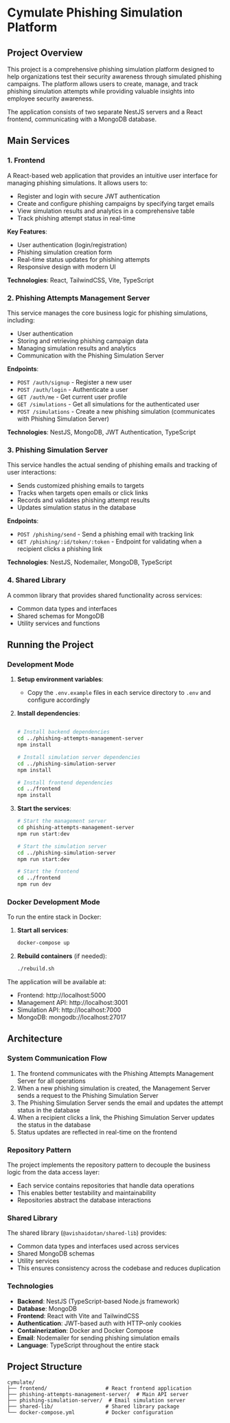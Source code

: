 # Cymulate Phishing Simulation Platform

## Project Overview

This project is a comprehensive phishing simulation platform designed to help organizations test their security awareness through simulated phishing campaigns. The platform allows users to create, manage, and track phishing simulation attempts while providing valuable insights into employee security awareness.

The application consists of two separate NestJS servers and a React frontend, communicating with a MongoDB database.

## Main Services

### 1. Frontend

A React-based web application that provides an intuitive user interface for managing phishing simulations. It allows users to:
- Register and login with secure JWT authentication
- Create and configure phishing campaigns by specifying target emails
- View simulation results and analytics in a comprehensive table
- Track phishing attempt status in real-time

**Key Features**:
- User authentication (login/registration)
- Phishing simulation creation form
- Real-time status updates for phishing attempts
- Responsive design with modern UI

**Technologies**: React, TailwindCSS, Vite, TypeScript

### 2. Phishing Attempts Management Server

This service manages the core business logic for phishing simulations, including:
- User authentication
- Storing and retrieving phishing campaign data
- Managing simulation results and analytics
- Communication with the Phishing Simulation Server

**Endpoints**:
- `POST /auth/signup` - Register a new user
- `POST /auth/login` - Authenticate a user
- `GET /auth/me` - Get current user profile
- `GET /simulations` - Get all simulations for the authenticated user
- `POST /simulations` - Create a new phishing simulation (communicates with Phishing Simulation Server)

**Technologies**: NestJS, MongoDB, JWT Authentication, TypeScript

### 3. Phishing Simulation Server

This service handles the actual sending of phishing emails and tracking of user interactions:
- Sends customized phishing emails to targets
- Tracks when targets open emails or click links
- Records and validates phishing attempt results
- Updates simulation status in the database

**Endpoints**:
- `POST /phishing/send` - Send a phishing email with tracking link
- `GET /phishing/:id/token/:token` - Endpoint for validating when a recipient clicks a phishing link

**Technologies**: NestJS, Nodemailer, MongoDB, TypeScript

### 4. Shared Library

A common library that provides shared functionality across services:
- Common data types and interfaces
- Shared schemas for MongoDB
- Utility services and functions

## Running the Project

### Development Mode

1. **Setup environment variables**:
   - Copy the `.env.example` files in each service directory to `.env` and configure accordingly

2. **Install dependencies**:
   ```bash
   
   # Install backend dependencies
   cd ../phishing-attempts-management-server
   npm install
   
   # Install simulation server dependencies
   cd ../phishing-simulation-server
   npm install
   
   # Install frontend dependencies
   cd ../frontend
   npm install
   ```

3. **Start the services**:
   ```bash
   # Start the management server
   cd phishing-attempts-management-server
   npm run start:dev
   
   # Start the simulation server
   cd ../phishing-simulation-server
   npm run start:dev
   
   # Start the frontend
   cd ../frontend
   npm run dev
   ```

### Docker Development Mode

To run the entire stack in Docker:

1. **Start all services**:
   ```bash
   docker-compose up
   ```

2. **Rebuild containers** (if needed):
   ```bash
   ./rebuild.sh
   ```

The application will be available at:
- Frontend: http://localhost:5000
- Management API: http://localhost:3001
- Simulation API: http://localhost:7000
- MongoDB: mongodb://localhost:27017

## Architecture

### System Communication Flow

1. The frontend communicates with the Phishing Attempts Management Server for all operations
2. When a new phishing simulation is created, the Management Server sends a request to the Phishing Simulation Server
3. The Phishing Simulation Server sends the email and updates the attempt status in the database
4. When a recipient clicks a link, the Phishing Simulation Server updates the status in the database
5. Status updates are reflected in real-time on the frontend

### Repository Pattern

The project implements the repository pattern to decouple the business logic from the data access layer:
- Each service contains repositories that handle data operations
- This enables better testability and maintainability
- Repositories abstract the database interactions

### Shared Library

The shared library (`@avishaidotan/shared-lib`) provides:
- Common data types and interfaces used across services
- Shared MongoDB schemas
- Utility services
- This ensures consistency across the codebase and reduces duplication

### Technologies

- **Backend**: NestJS (TypeScript-based Node.js framework)
- **Database**: MongoDB
- **Frontend**: React with Vite and TailwindCSS
- **Authentication**: JWT-based auth with HTTP-only cookies
- **Containerization**: Docker and Docker Compose
- **Email**: Nodemailer for sending phishing simulation emails
- **Language**: TypeScript throughout the entire stack

## Project Structure

```
cymulate/
├── frontend/                   # React frontend application
├── phishing-attempts-management-server/  # Main API server
├── phishing-simulation-server/  # Email simulation server
├── shared-lib/                 # Shared library package
└── docker-compose.yml          # Docker configuration
```
